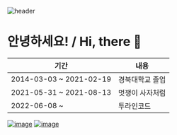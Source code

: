 ![header](https://capsule-render.vercel.app/api?type=waving&color=timeGradient&text=%20Cottonwood:%20&height=300&fontSize=50&animation=twinkling&fontColor=black&fontAlign=20)
# 안녕하세요! / Hi, there  👋
  
|기간|내용|
| ------ | ------ |
| 2014-03-03 ~ 2021-02-19 | 경북대학교 졸업 |
| 2021-05-31 ~ 2021-08-13 | 멋쟁이 사자처럼 |
| 2022-06-08 ~  | 투라인코드 |

[![image](https://user-images.githubusercontent.com/79053495/177042964-957a8c3b-1bd5-48e5-bd25-25f55dafd5fb.png)](https://modu.vercel.app/)
[![image](https://user-images.githubusercontent.com/79053495/177043083-f17fd154-663d-4446-bea3-34cae40f9af8.png)](https://parkgeonwoo-portfolio.netlify.app/)

<!-- ## 💬EX💬
![image](https://user-images.githubusercontent.com/79053495/177043000-b37ccc75-8de6-4551-bbb8-fa6d81fbfc94.png)
![image](https://user-images.githubusercontent.com/79053495/177043083-f17fd154-663d-4446-bea3-34cae40f9af8.png)



|기간|내용|
| ------ | ------ |
| 2014-03-03 ~ 2021-02-19 | 경북대학교 졸업 |
| 2021-05-31 ~ 2021-08-13 | 멋쟁이 사자처럼 + K-DigitalTraining 3기  |

<h3 align="left">📫 Join 📫 </h3>&nbsp

[![Gmail Badge](https://img.shields.io/badge/Gmail-d14836?style=flat-square&logo=Gmail&logoColor=white&link=mailto:geon0529@gmail.com)](mailto:geon0529@gmail.com)
[![Tech Blog Badge](http://img.shields.io/badge/-Tech%20blog-black?style=flat-square&logo=github&link=https://cottonwood-moa.tistory.com/)](https://cottonwood-moa.tistory.com/) -->

<!--
**Cottonwood-moa/Cottonwood-moa** is a ✨ _special_ ✨ repository because its `README.md` (this file) appears on your GitHub profile.

Here are some ideas to get you started:

- 🔭 I’m currently working on ...
- 🌱 I’m currently learning ...
- 👯 I’m looking to collaborate on ...
- 🤔 I’m looking for help with ...
- 💬 Ask me about ...
- 📫 How to reach me: ...
- 😄 Pronouns: ...
- ⚡ Fun fact: ...
-->
